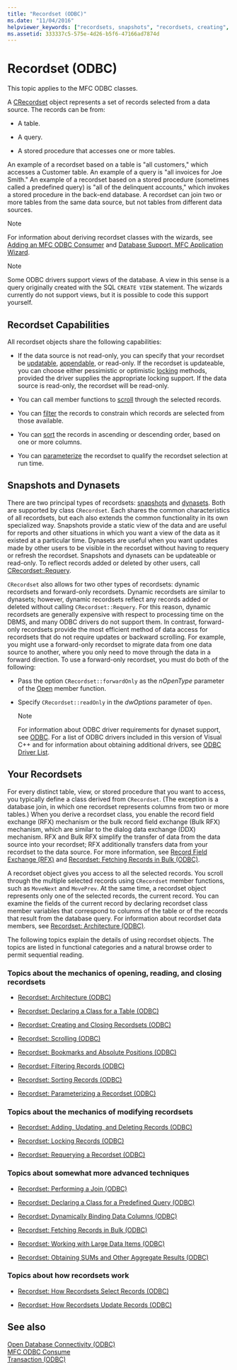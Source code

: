 ```yaml
---
title: "Recordset (ODBC)"
ms.date: "11/04/2016"
helpviewer_keywords: ["recordsets, snapshots", "recordsets, creating", "dynamic recordsets", "forward-only recordsets", "recordsets, dynasets", "ODBC recordsets, CRecordset objects", "ODBC recordsets", "recordsets, about recordsets", "snapshots, ODBC recordsets", "dynasets"]
ms.assetid: 333337c5-575e-4d26-b5f6-47166ad7874d
---
```

# Recordset (ODBC)

This topic applies to the MFC ODBC classes.

A [CRecordset](../../mfc/reference/crecordset-class.md) object represents a set of records selected from a data source. The records can be from:

- A table.

- A query.

- A stored procedure that accesses one or more tables.

An example of a recordset based on a table is "all customers," which accesses a Customer table. An example of a query is "all invoices for Joe Smith." An example of a recordset based on a stored procedure (sometimes called a predefined query) is "all of the delinquent accounts," which invokes a stored procedure in the back-end database. A recordset can join two or more tables from the same data source, but not tables from different data sources.

> [!NOTE]
>  For information about deriving recordset classes with the wizards, see [Adding an MFC ODBC Consumer](../../mfc/reference/adding-an-mfc-odbc-consumer.md) and [Database Support, MFC Application Wizard](../../mfc/reference/database-support-mfc-application-wizard.md).

> [!NOTE]
>  Some ODBC drivers support views of the database. A view in this sense is a query originally created with the SQL `CREATE VIEW` statement. The wizards currently do not support views, but it is possible to code this support yourself.

##  <a name="_core_recordset_capabilities"></a> Recordset Capabilities

All recordset objects share the following capabilities:

- If the data source is not read-only, you can specify that your recordset be [updatable](../../data/odbc/recordset-adding-updating-and-deleting-records-odbc.md), [appendable](../../data/odbc/recordset-adding-updating-and-deleting-records-odbc.md), or read-only. If the recordset is updateable, you can choose either pessimistic or optimistic [locking](../../data/odbc/recordset-locking-records-odbc.md) methods, provided the driver supplies the appropriate locking support. If the data source is read-only, the recordset will be read-only.

- You can call member functions to [scroll](../../data/odbc/recordset-scrolling-odbc.md) through the selected records.

- You can [filter](../../data/odbc/recordset-filtering-records-odbc.md) the records to constrain which records are selected from those available.

- You can [sort](../../data/odbc/recordset-sorting-records-odbc.md) the records in ascending or descending order, based on one or more columns.

- You can [parameterize](../../data/odbc/recordset-parameterizing-a-recordset-odbc.md) the recordset to qualify the recordset selection at run time.

##  <a name="_core_snapshots_and_dynasets"></a> Snapshots and Dynasets

There are two principal types of recordsets: [snapshots](../../data/odbc/snapshot.md) and [dynasets](../../data/odbc/dynaset.md). Both are supported by class `CRecordset`. Each shares the common characteristics of all recordsets, but each also extends the common functionality in its own specialized way. Snapshots provide a static view of the data and are useful for reports and other situations in which you want a view of the data as it existed at a particular time. Dynasets are useful when you want updates made by other users to be visible in the recordset without having to requery or refresh the recordset. Snapshots and dynasets can be updateable or read-only. To reflect records added or deleted by other users, call [CRecordset::Requery](../../mfc/reference/crecordset-class.md#requery).

`CRecordset` also allows for two other types of recordsets: dynamic recordsets and forward-only recordsets. Dynamic recordsets are similar to dynasets; however, dynamic recordsets reflect any records added or deleted without calling `CRecordset::Requery`. For this reason, dynamic recordsets are generally expensive with respect to processing time on the DBMS, and many ODBC drivers do not support them. In contrast, forward-only recordsets provide the most efficient method of data access for recordsets that do not require updates or backward scrolling. For example, you might use a forward-only recordset to migrate data from one data source to another, where you only need to move through the data in a forward direction. To use a forward-only recordset, you must do both of the following:

- Pass the option `CRecordset::forwardOnly` as the *nOpenType* parameter of the [Open](../../mfc/reference/crecordset-class.md#open) member function.

- Specify `CRecordset::readOnly` in the *dwOptions* parameter of `Open`.

    > [!NOTE]
    >  For information about ODBC driver requirements for dynaset support, see [ODBC](../../data/odbc/odbc-basics.md). For a list of ODBC drivers included in this version of Visual C++ and for information about obtaining additional drivers, see [ODBC Driver List](../../data/odbc/odbc-driver-list.md).

##  <a name="_core_your_recordsets"></a> Your Recordsets

For every distinct table, view, or stored procedure that you want to access, you typically define a class derived from `CRecordset`. (The exception is a database join, in which one recordset represents columns from two or more tables.) When you derive a recordset class, you enable the record field exchange (RFX) mechanism or the bulk record field exchange (Bulk RFX) mechanism, which are similar to the dialog data exchange (DDX) mechanism. RFX and Bulk RFX simplify the transfer of data from the data source into your recordset; RFX additionally transfers data from your recordset to the data source. For more information, see [Record Field Exchange (RFX)](../../data/odbc/record-field-exchange-rfx.md) and [Recordset: Fetching Records in Bulk (ODBC)](../../data/odbc/recordset-fetching-records-in-bulk-odbc.md).

A recordset object gives you access to all the selected records. You scroll through the multiple selected records using `CRecordset` member functions, such as `MoveNext` and `MovePrev`. At the same time, a recordset object represents only one of the selected records, the current record. You can examine the fields of the current record by declaring recordset class member variables that correspond to columns of the table or of the records that result from the database query. For information about recordset data members, see [Recordset: Architecture (ODBC)](../../data/odbc/recordset-architecture-odbc.md).

The following topics explain the details of using recordset objects. The topics are listed in functional categories and a natural browse order to permit sequential reading.

### Topics about the mechanics of opening, reading, and closing recordsets

- [Recordset: Architecture (ODBC)](../../data/odbc/recordset-architecture-odbc.md)

- [Recordset: Declaring a Class for a Table (ODBC)](../../data/odbc/recordset-declaring-a-class-for-a-table-odbc.md)

- [Recordset: Creating and Closing Recordsets (ODBC)](../../data/odbc/recordset-creating-and-closing-recordsets-odbc.md)

- [Recordset: Scrolling (ODBC)](../../data/odbc/recordset-scrolling-odbc.md)

- [Recordset: Bookmarks and Absolute Positions (ODBC)](../../data/odbc/recordset-bookmarks-and-absolute-positions-odbc.md)

- [Recordset: Filtering Records (ODBC)](../../data/odbc/recordset-filtering-records-odbc.md)

- [Recordset: Sorting Records (ODBC)](../../data/odbc/recordset-sorting-records-odbc.md)

- [Recordset: Parameterizing a Recordset (ODBC)](../../data/odbc/recordset-parameterizing-a-recordset-odbc.md)

### Topics about the mechanics of modifying recordsets

- [Recordset: Adding, Updating, and Deleting Records (ODBC)](../../data/odbc/recordset-adding-updating-and-deleting-records-odbc.md)

- [Recordset: Locking Records (ODBC)](../../data/odbc/recordset-locking-records-odbc.md)

- [Recordset: Requerying a Recordset (ODBC)](../../data/odbc/recordset-requerying-a-recordset-odbc.md)

### Topics about somewhat more advanced techniques

- [Recordset: Performing a Join (ODBC)](../../data/odbc/recordset-performing-a-join-odbc.md)

- [Recordset: Declaring a Class for a Predefined Query (ODBC)](../../data/odbc/recordset-declaring-a-class-for-a-predefined-query-odbc.md)

- [Recordset: Dynamically Binding Data Columns (ODBC)](../../data/odbc/recordset-dynamically-binding-data-columns-odbc.md)

- [Recordset: Fetching Records in Bulk (ODBC)](../../data/odbc/recordset-fetching-records-in-bulk-odbc.md)

- [Recordset: Working with Large Data Items (ODBC)](../../data/odbc/recordset-working-with-large-data-items-odbc.md)

- [Recordset: Obtaining SUMs and Other Aggregate Results (ODBC)](../../data/odbc/recordset-obtaining-sums-and-other-aggregate-results-odbc.md)

### Topics about how recordsets work

- [Recordset: How Recordsets Select Records (ODBC)](../../data/odbc/recordset-how-recordsets-select-records-odbc.md)

- [Recordset: How Recordsets Update Records (ODBC)](../../data/odbc/recordset-how-recordsets-update-records-odbc.md)

## See also

[Open Database Connectivity (ODBC)](../../data/odbc/open-database-connectivity-odbc.md)<br/>
[MFC ODBC Consume](../../mfc/reference/adding-an-mfc-odbc-consumer.md)<br/>
[Transaction (ODBC)](../../data/odbc/transaction-odbc.md)
